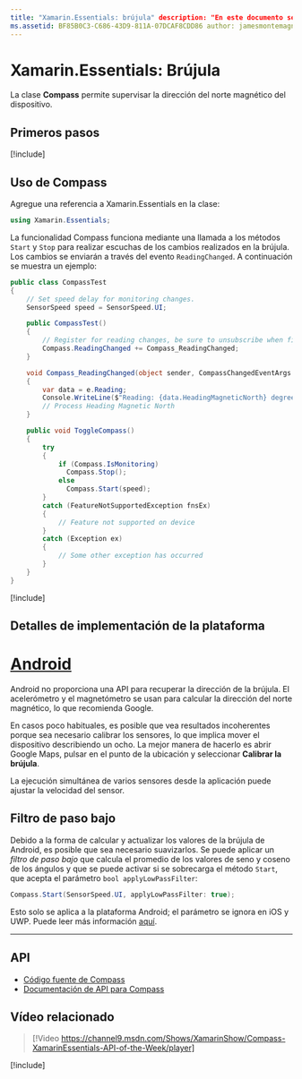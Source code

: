```yaml
---
title: "Xamarin.Essentials: brújula" description: "En este documento se describe la clase Compass de Xamarin.Essentials, que permite supervisar la dirección del norte magnético del dispositivo."
ms.assetid: BF85B0C3-C686-43D9-811A-07DCAF8CDD86 author: jamesmontemagno ms.custom: video ms.author: jamont ms.date: 11/04/2018 no-loc: [Xamarin.Forms, Xamarin.Essentials]
---
```


# <a name="xamarinessentials-compass"></a>Xamarin.Essentials: Brújula

La clase **Compass** permite supervisar la dirección del norte magnético del dispositivo.

## <a name="get-started"></a>Primeros pasos

[!include[](~/essentials/includes/get-started.md)]

## <a name="using-compass"></a>Uso de Compass

Agregue una referencia a Xamarin.Essentials en la clase:

```csharp
using Xamarin.Essentials;
```

La funcionalidad Compass funciona mediante una llamada a los métodos `Start` y `Stop` para realizar escuchas de los cambios realizados en la brújula. Los cambios se enviarán a través del evento `ReadingChanged`. A continuación se muestra un ejemplo:

```csharp
public class CompassTest
{
    // Set speed delay for monitoring changes.
    SensorSpeed speed = SensorSpeed.UI;

    public CompassTest()
    {
        // Register for reading changes, be sure to unsubscribe when finished
        Compass.ReadingChanged += Compass_ReadingChanged;
    }

    void Compass_ReadingChanged(object sender, CompassChangedEventArgs e)
    {
        var data = e.Reading;
        Console.WriteLine($"Reading: {data.HeadingMagneticNorth} degrees");
        // Process Heading Magnetic North
    }

    public void ToggleCompass()
    {
        try
        {
            if (Compass.IsMonitoring)
              Compass.Stop();
            else
              Compass.Start(speed);
        }
        catch (FeatureNotSupportedException fnsEx)
        {
            // Feature not supported on device
        }
        catch (Exception ex)
        {
            // Some other exception has occurred
        }
    }
}
```

[!include[](~/essentials/includes/sensor-speed.md)]

## <a name="platform-implementation-specifics"></a>Detalles de implementación de la plataforma

# <a name="android"></a>[Android](#tab/android)

Android no proporciona una API para recuperar la dirección de la brújula. El acelerómetro y el magnetómetro se usan para calcular la dirección del norte magnético, lo que recomienda Google.

En casos poco habituales, es posible que vea resultados incoherentes porque sea necesario calibrar los sensores, lo que implica mover el dispositivo describiendo un ocho. La mejor manera de hacerlo es abrir Google Maps, pulsar en el punto de la ubicación y seleccionar **Calibrar la brújula**.

La ejecución simultánea de varios sensores desde la aplicación puede ajustar la velocidad del sensor.

## <a name="low-pass-filter"></a>Filtro de paso bajo

Debido a la forma de calcular y actualizar los valores de la brújula de Android, es posible que sea necesario suavizarlos. Se puede aplicar un _filtro de paso bajo_ que calcula el promedio de los valores de seno y coseno de los ángulos y que se puede activar si se sobrecarga el método `Start`, que acepta el parámetro `bool applyLowPassFilter`:

```csharp
Compass.Start(SensorSpeed.UI, applyLowPassFilter: true);
```

Esto solo se aplica a la plataforma Android; el parámetro se ignora en iOS y UWP.  Puede leer más información [aquí](https://github.com/xamarin/Essentials/pull/354#issuecomment-405316860).

--------------

## <a name="api"></a>API

- [Código fuente de Compass](https://github.com/xamarin/Essentials/tree/master/Xamarin.Essentials/Compass)
- [Documentación de API para Compass](xref:Xamarin.Essentials.Compass)

## <a name="related-video"></a>Vídeo relacionado

> [!Video https://channel9.msdn.com/Shows/XamarinShow/Compass-XamarinEssentials-API-of-the-Week/player]

[!include[](~/essentials/includes/xamarin-show-essentials.md)]
